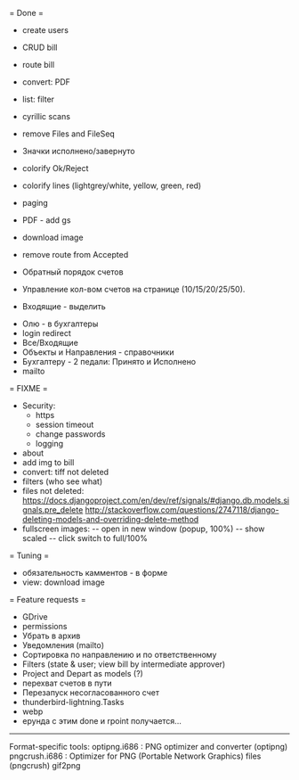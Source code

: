 = Done =
+ create users
+ CRUD bill
+ route bill
+ convert: PDF
+ list: filter

+ cyrillic scans
+ remove Files and FileSeq
+ Значки исполнено/завернуто
+ colorify Ok/Reject
+ colorify lines (lightgrey/white, yellow, green, red)
+ paging
+ PDF - add gs
+ download image
+ remove route from Accepted

+ Обратный порядок счетов
+ Управление кол-вом счетов на странице (10/15/20/25/50).
+ Входящие - выделить
* Олю - в бухгалтеры
* login redirect
* Все/Входящие
* Объекты и Направления - справочники
* Бухгалтеру - 2 педали: Принято и Исполнено
* mailto

= FIXME =
* Security:
	* https
	* session timeout
	* change passwords
	* logging
* about
* add img to bill
* convert: tiff not deleted
* filters (who see what)
* files not deleted:
	https://docs.djangoproject.com/en/dev/ref/signals/#django.db.models.signals.pre_delete
	http://stackoverflow.com/questions/2747118/django-deleting-models-and-overriding-delete-method
* fullscreen images:
-- open in new window (popup, 100%)
-- show scaled
-- click switch to full/100%

= Tuning =
* обязательность камментов - в форме
* view: download image

= Feature requests =
* GDrive
* permissions
* Убрать в архив
* Уведомления (mailto)
* Сортировка по направлению и по ответственному
* Filters (state & user; view bill by intermediate approver)
* Project and Depart as models (?)
* перехват счетов в пути
* Перезапуск несогласованного счет
* thunderbird-lightning.Tasks
* webp
* ерунда с этим done и rpoint получается...

----
Format-specific tools:
optipng.i686 : PNG optimizer and converter (optipng)
pngcrush.i686 : Optimizer for PNG (Portable Network Graphics) files (pngcrush)
gif2png

